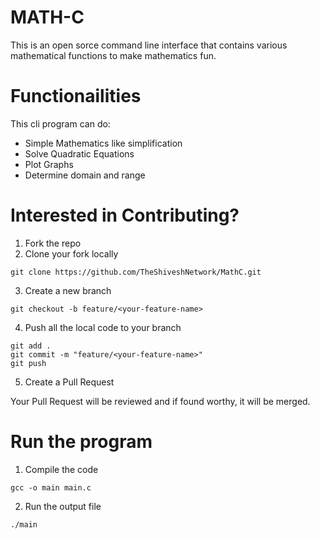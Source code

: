 # MATH-C
This is an open sorce command line interface that contains various mathematical functions to make mathematics fun.

# Functionailities
This cli program can do:
- Simple Mathematics like simplification
- Solve Quadratic Equations
- Plot Graphs
- Determine domain and range

# Interested in Contributing?
1. Fork the repo
2. Clone your fork locally
```
git clone https://github.com/TheShiveshNetwork/MathC.git
```
3. Create a new branch
```
git checkout -b feature/<your-feature-name>
```
4. Push all the local code to your branch
```
git add .
git commit -m "feature/<your-feature-name>"
git push
```
5. Create a Pull Request

Your Pull Request will be reviewed and if found worthy, it will be merged.

# Run the program
1. Compile the code
```
gcc -o main main.c
```
2. Run the output file
```
./main
```